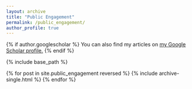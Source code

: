 ```yaml
---
layout: archive
title: "Public Engagement"
permalink: /public_engagement/
author_profile: true
---
```


{% if author.googlescholar %}
  You can also find my articles on <u><a href="{{author.googlescholar}}">my Google Scholar profile</a>.</u>
{% endif %}

{% include base_path %}

{% for post in site.public_engagement reversed %}
  {% include archive-single.html %}
{% endfor %}
